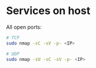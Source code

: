 # Services on host
All open ports:
```bash
# TCP
sudo nmap -sC -sV -p- <IP>

# UDP
sudo nmap -sU -sC -sV -p- <IP>
```
